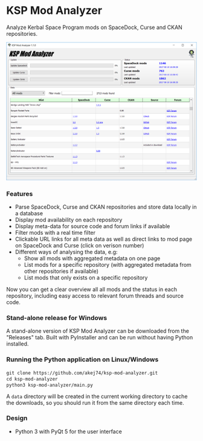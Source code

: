 # KSP Mod Analyzer
Analyze Kerbal Space Program mods on SpaceDock, Curse and CKAN repositories.

<img src="https://github.com/akej74/ksp-mod-analyzer/blob/master/screenshots/ksp_mod_analyzer_screenshot_1.png" width="700">

### Features
- Parse SpaceDock, Curse and CKAN repositories and store data locally in a database
- Display mod availability on each repository
- Display meta-data for source code and forum links if available
- Filter mods with a real time filter
- Clickable URL links for all meta data as well as direct links to mod page on SpaceDock and Curse (click on verison number)
- Different ways of analysing the data, e.g:
  - Show all mods with aggregated metadata on one page
  - List mods for a specific repository (with aggregated metadata from other repositories if available)
  - List mods that only exists on a specific repository

 Now you can get a clear overview all all mods and the status in each repository, including easy access to relevant forum threads and source code.

### Stand-alone release for Windows
A stand-alone version of KSP Mod Analyzer can be downloaded from the "Releases" tab. Built with PyInstaller and can be run without having Python installed.

### Running the Python application on Linux/Windows

```
git clone https://github.com/akej74/ksp-mod-analyzer.git
cd ksp-mod-analyzer
python3 ksp-mod-analyzer/main.py
```

A `data` directory will be created in the current working directory to cache the downloads, so you should run it from the same directory each time.

### Design
- Python 3 with PyQt 5 for the user interface
